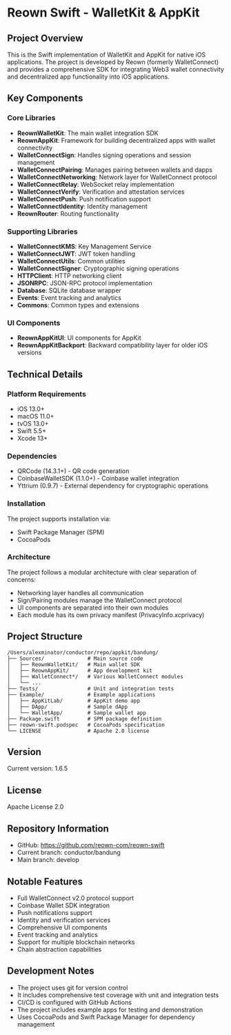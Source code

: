 # Reown Swift - WalletKit & AppKit

## Project Overview
This is the Swift implementation of WalletKit and AppKit for native iOS applications. The project is developed by Reown (formerly WalletConnect) and provides a comprehensive SDK for integrating Web3 wallet connectivity and decentralized app functionality into iOS applications.

## Key Components

### Core Libraries
- **ReownWalletKit**: The main wallet integration SDK
- **ReownAppKit**: Framework for building decentralized apps with wallet connectivity
- **WalletConnectSign**: Handles signing operations and session management
- **WalletConnectPairing**: Manages pairing between wallets and dapps
- **WalletConnectNetworking**: Network layer for WalletConnect protocol
- **WalletConnectRelay**: WebSocket relay implementation
- **WalletConnectVerify**: Verification and attestation services
- **WalletConnectPush**: Push notification support
- **WalletConnectIdentity**: Identity management
- **ReownRouter**: Routing functionality

### Supporting Libraries
- **WalletConnectKMS**: Key Management Service
- **WalletConnectJWT**: JWT token handling
- **WalletConnectUtils**: Common utilities
- **WalletConnectSigner**: Cryptographic signing operations
- **HTTPClient**: HTTP networking client
- **JSONRPC**: JSON-RPC protocol implementation
- **Database**: SQLite database wrapper
- **Events**: Event tracking and analytics
- **Commons**: Common types and extensions

### UI Components
- **ReownAppKitUI**: UI components for AppKit
- **ReownAppKitBackport**: Backward compatibility layer for older iOS versions

## Technical Details

### Platform Requirements
- iOS 13.0+
- macOS 11.0+
- tvOS 13.0+
- Swift 5.5+
- Xcode 13+

### Dependencies
- QRCode (14.3.1+) - QR code generation
- CoinbaseWalletSDK (1.1.0+) - Coinbase wallet integration
- Yttrium (0.9.7) - External dependency for cryptographic operations

### Installation
The project supports installation via:
- Swift Package Manager (SPM)
- CocoaPods

### Architecture
The project follows a modular architecture with clear separation of concerns:
- Networking layer handles all communication
- Sign/Pairing modules manage the WalletConnect protocol
- UI components are separated into their own modules
- Each module has its own privacy manifest (PrivacyInfo.xcprivacy)

## Project Structure
```
/Users/alexminator/conductor/repo/appkit/bandung/
├── Sources/              # Main source code
│   ├── ReownWalletKit/   # Main wallet SDK
│   ├── ReownAppKit/      # App development kit
│   ├── WalletConnect*/   # Various WalletConnect modules
│   └── ...
├── Tests/                # Unit and integration tests
├── Example/              # Example applications
│   ├── AppKitLab/        # AppKit demo app
│   ├── DApp/             # Sample dApp
│   └── WalletApp/        # Sample wallet app
├── Package.swift         # SPM package definition
├── reown-swift.podspec   # CocoaPods specification
└── LICENSE               # Apache 2.0 license
```

## Version
Current version: 1.6.5

## License
Apache License 2.0

## Repository Information
- GitHub: https://github.com/reown-com/reown-swift
- Current branch: conductor/bandung
- Main branch: develop

## Notable Features
- Full WalletConnect v2.0 protocol support
- Coinbase Wallet SDK integration
- Push notifications support
- Identity and verification services
- Comprehensive UI components
- Event tracking and analytics
- Support for multiple blockchain networks
- Chain abstraction capabilities

## Development Notes
- The project uses git for version control
- It includes comprehensive test coverage with unit and integration tests
- CI/CD is configured with GitHub Actions
- The project includes example apps for testing and demonstration
- Uses CocoaPods and Swift Package Manager for dependency management